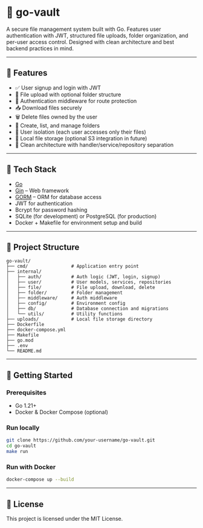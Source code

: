 # 🔐 go-vault

A secure file management system built with Go. Features user authentication with JWT, structured file uploads, folder organization, and per-user access control. Designed with clean architecture and best backend practices in mind.

---

## 🚀 Features

- ✅ User signup and login with JWT
- 📂 File upload with optional folder structure
- 🔐 Authentication middleware for route protection
- 📥 Download files securely
- 🗑️ Delete files owned by the user
- 📁 Create, list, and manage folders
- 👤 User isolation (each user accesses only their files)
- 💾 Local file storage (optional S3 integration in future)
- 🧱 Clean architecture with handler/service/repository separation

---

## 🧰 Tech Stack

- [Go](https://golang.org)
- [Gin](https://github.com/gin-gonic/gin) – Web framework
- [GORM](https://gorm.io) – ORM for database access
- JWT for authentication
- Bcrypt for password hashing
- SQLite (for development) or PostgreSQL (for production)
- Docker + Makefile for environment setup and build

---

## 📁 Project Structure

```
go-vault/
├── cmd/                # Application entry point
├── internal/
│   ├── auth/           # Auth logic (JWT, login, signup)
│   ├── user/           # User models, services, repositories
│   ├── file/           # File upload, download, delete
│   ├── folder/         # Folder management
│   ├── middleware/     # Auth middleware
│   ├── config/         # Environment config
│   ├── db/             # Database connection and migrations
│   └── utils/          # Utility functions
├── uploads/            # Local file storage directory
├── Dockerfile
├── docker-compose.yml
├── Makefile
├── go.mod
├── .env
└── README.md
```

---

## 🏁 Getting Started

### Prerequisites
- Go 1.21+
- Docker & Docker Compose (optional)

### Run locally
```bash
git clone https://github.com/your-username/go-vault.git
cd go-vault
make run
```

### Run with Docker
```bash
docker-compose up --build
```

---

## 📌 License

This project is licensed under the MIT License.